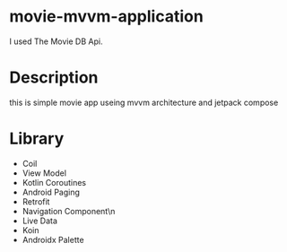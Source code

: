 # movie-mvvm-application

I used The Movie DB Api.

# Description

this is simple movie app useing mvvm architecture and jetpack compose

# Library

- Coil
- View Model
- Kotlin Coroutines
- Android Paging
- Retrofit
- Navigation Component\n
- Live Data
- Koin
- Androidx Palette
